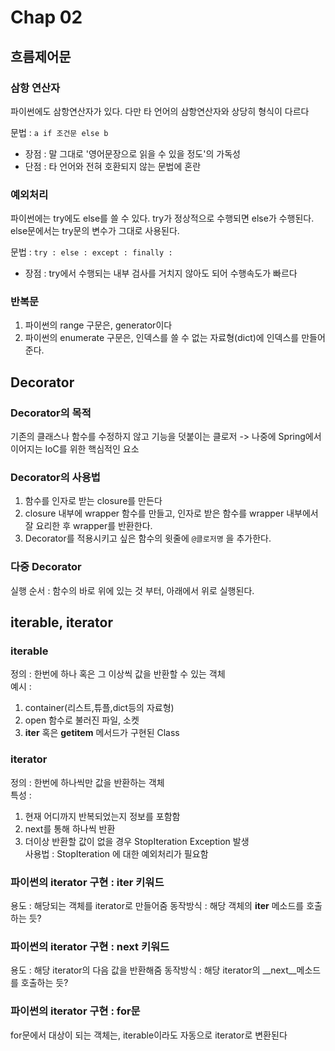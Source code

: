# Chap 02
## 흐름제어문
### 삼항 연산자
파이썬에도 삼항연산자가 있다. 다만 타 언어의 삼항연산자와 상당히 형식이 다르다  

문법 : `a if 조건문 else b`

- 장점 : 말 그대로 '영어문장으로 읽을 수 있을 정도'의 가독성
- 단점 : 타 언어와 전혀 호환되지 않는 문법에 혼란

### 예외처리
파이썬에는 try에도 else를 쓸 수 있다. try가 정상적으로 수행되면 else가 수행된다.  
else문에서는 try문의 변수가 그대로 사용된다.

문법 : `try : else : except : finally : `  
- 장점 : try에서 수행되는 내부 검사를 거치지 않아도 되어 수행속도가 빠르다

### 반복문
1. 파이썬의 range 구문은, generator이다
2. 파이썬의 enumerate 구문은, 인덱스를 쓸 수 없는 자료형(dict)에 인덱스를 만들어 준다.

## Decorator 
### Decorator의 목적
기존의 클래스나 함수를 수정하지 않고 기능을 덧붙이는 클로저
-> 나중에 Spring에서 이어지는 IoC를 위한 핵심적인 요소
### Decorator의 사용법
1. 함수를 인자로 받는 closure를 만든다
2. closure 내부에 wrapper 함수를 만들고, 인자로 받은 함수를 wrapper 내부에서 잘 요리한 후 wrapper를 반환한다.
3. Decorator를 적용시키고 싶은 함수의 윗줄에 `@클로저명` 을 추가한다.
### 다중 Decorator
실행 순서 : 함수의 바로 위에 있는 것 부터, 아래에서 위로 실행된다.

## iterable, iterator
### iterable
정의 : 한번에 하나 혹은 그 이상씩 값을 반환할 수 있는 객체  
예시 : 
1. container(리스트,튜플,dict등의 자료형)
2. open 함수로 불러진 파일, 소켓
3. __iter__ 혹은 __getitem__ 메서드가 구현된 Class

### iterator
정의 : 한번에 하나씩만 값을 반환하는 객체  
특성 : 
1. 현재 어디까지 반복되었는지 정보를 포함함
2. next를 통해 하나씩 반환
3. 더이상 반환할 값이 없을 경우 StopIteration Exception 발생  
사용법 : StopIteration 에 대한 예외처리가 필요함

### 파이썬의 iterator 구현 : iter 키워드
용도 : 해당되는 객체를 iterator로 만들어줌
동작방식 : 해당 객체의 __iter__ 메소드를 호출하는 듯?

### 파이썬의 iterator 구현 : next 키워드
용도 : 해당 iterator의 다음 값을 반환해줌
동작방식 : 해당 iterator의 __next__메소드를 호출하는 듯?

### 파이썬의 iterator 구현 : for문
for문에서 대상이 되는 객체는, iterable이라도 자동으로 iterator로 변환된다